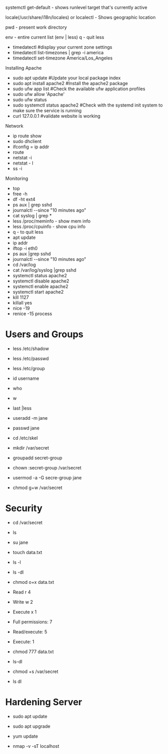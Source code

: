 systemctl get-default - shows runlevel target that's currently active

locale(/usr/share/i18n/locales) or localectl - Shows geographic location

pwd - present work directory

env - entire current list  (env | less) q - quit less

- timedatectl  #display your current zone settings 
- timedatectl list-timezones | grep -i america
- timedatectl set-timezone America/Los_Angeles

Installing Apache 
- sudo apt update #Update your local package index
- sudo apt install apache2 #Install the apache2 package
- sudo ufw app list #Check the available ufw application profiles
- sudo ufw allow 'Apache'
- sudo ufw status
- sudo systemctl status apache2  #Check with the systemd init system to make sure the service is running 
- curl 127.0.0.1 #validate website is working
                  
                 
Network
  - ip route show
  - sudo dhclient
  - ifconfig = ip addr
  - route
  - netstat -i
  - netstat - l
  - ss -i

Monitoring
  - top 
  - free -h
  - df -ht ext4
  - ps aux | grep sshd
  - journalctl --since "10 minutes ago"
  - cat syslog | grep *
  - less /proc/meminfo - show mem info
- less /proc/cpuinfo - show cpu info
- q - to quit less
- apt update
- ip addr
- iftop -i eth0
- ps aux |grep sshd
- journalctl --since "10 minutes ago"
- cd /var/log
- cat /var/log/syslog |grep sshd
- systemctl status apache2
- systemctl disable apache2
- systemctl enable apache2
- systemctl start apache2
- kill 1127
- killall yes
- nice -19
- renice -15 process

# Users and Groups

- less /etc/shadow
- less /etc/passwd
- less /etc/group
- id username
- who
- w
- last |less

- useradd -m jane
- passwd jane
- cd /etc/skel

- mkdir /var/secret
- groupadd secret-group
- chown :secret-group /var/secret
- usermod -a -G secre-group jane
- chmod g+w /var/secret


# Security

- cd /var/secret

- ls
- su jane
- touch data.txt
- ls -l
- ls -dl
- chmod o+x data.txt

- Read r 4
- Write w 2
- Execute x 1
- Full permissions: 7
- Read/execute: 5
- Execute: 1

- chmod 777 data.txt

- ls-dl
- chmod +s /var/secret
- ls dl


# Hardening Server

- sudo apt update
- sudo apt upgrade
- yum update

- nmap -v -sT localhost
